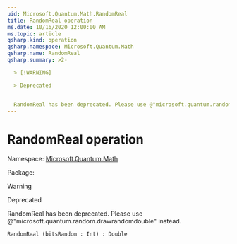 ```yaml
---
uid: Microsoft.Quantum.Math.RandomReal
title: RandomReal operation
ms.date: 10/16/2020 12:00:00 AM
ms.topic: article
qsharp.kind: operation
qsharp.namespace: Microsoft.Quantum.Math
qsharp.name: RandomReal
qsharp.summary: >2-

  > [!WARNING]

  > Deprecated


  RandomReal has been deprecated. Please use @"microsoft.quantum.random.drawrandomdouble" instead.
---
```


# RandomReal operation

Namespace: [Microsoft.Quantum.Math](xref:Microsoft.Quantum.Math)

Package: [](https://nuget.org/packages/)


> [!WARNING]
> Deprecated
RandomReal has been deprecated. Please use @"microsoft.quantum.random.drawrandomdouble" instead.

```Q#
RandomReal (bitsRandom : Int) : Double
```
